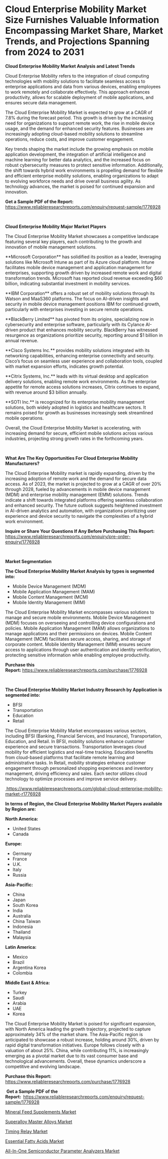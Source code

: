 <p><h1>Cloud Enterprise Mobility Market Size Furnishes Valuable Information Encompassing Market Share, Market Trends, and Projections Spanning from 2024 to 2031</h1></p><p><strong>Cloud Enterprise Mobility Market Analysis and Latest Trends</strong></p>
<p><p>Cloud Enterprise Mobility refers to the integration of cloud computing technologies with mobility solutions to facilitate seamless access to enterprise applications and data from various devices, enabling employees to work remotely and collaborate effectively. This approach enhances productivity, allows for scalable deployment of mobile applications, and ensures secure data management.</p><p>The Cloud Enterprise Mobility Market is expected to grow at a CAGR of 7.8% during the forecast period. This growth is driven by the increasing need for organizations to support remote work, the rise in mobile device usage, and the demand for enhanced security features. Businesses are increasingly adopting cloud-based mobility solutions to streamline operations, reduce costs, and improve customer engagement.</p><p>Key trends shaping the market include the growing emphasis on mobile application development, the integration of artificial intelligence and machine learning for better data analytics, and the increased focus on robust cybersecurity measures to protect sensitive information. Additionally, the shift towards hybrid work environments is propelling demand for flexible and efficient enterprise mobility solutions, enabling organizations to adapt to evolving workforce needs and drive overall business agility. As technology advances, the market is poised for continued expansion and innovation.</p></p>
<p><strong>Get a Sample PDF of the Report:&nbsp;</strong> <a href="https://www.reliableresearchreports.com/enquiry/request-sample/1776928?utm_campaign=16&utm_medium=2&utm_source=Github&utm_content=ia&utm_term=09102024&utm_id=cloud-enterprise-mobility">https://www.reliableresearchreports.com/enquiry/request-sample/1776928</a></p>
<p>&nbsp;</p>
<p><strong>Cloud Enterprise Mobility Major Market Players</strong></p>
<p><p>The Cloud Enterprise Mobility Market showcases a competitive landscape featuring several key players, each contributing to the growth and innovation of mobile management solutions. </p><p>**Microsoft Corporation** has solidified its position as a leader, leveraging solutions like Microsoft Intune as part of its Azure cloud platform. Intune facilitates mobile device management and application management for enterprises, supporting growth driven by increased remote work and digital transformation trends. Microsoft has reported cloud revenue exceeding $60 billion, indicating substantial investment in mobility services.</p><p>**IBM Corporation** offers a robust set of mobility solutions through its Watson and MaaS360 platforms. The focus on AI-driven insights and security in mobile device management positions IBM for continued growth, particularly with enterprises investing in secure remote operations.</p><p>**BlackBerry Limited** has pivoted from its origins, specializing now in cybersecurity and enterprise software, particularly with its Cylance AI-driven product that enhances mobility security. BlackBerry has witnessed resurgence as organizations prioritize security, reporting around $1 billion in annual revenue.</p><p>**Cisco Systems Inc.** provides mobility solutions integrated with its networking capabilities, enhancing enterprise connectivity and security. Cisco’s focus on seamless user experience and collaboration tools, coupled with market expansion efforts, indicates growth potential.</p><p>**Citrix Systems, Inc.** leads with its virtual desktop and application delivery solutions, enabling remote work environments. As the enterprise appetite for remote access solutions increases, Citrix continues to expand, with revenue around $3 billion annually.</p><p>**SOTI Inc.** is recognized for its enterprise mobility management solutions, both widely adopted in logistics and healthcare sectors. It remains poised for growth as businesses increasingly seek streamlined mobile operations.</p><p>Overall, the Cloud Enterprise Mobility Market is accelerating, with increasing demand for secure, efficient mobile solutions across various industries, projecting strong growth rates in the forthcoming years.</p></p>
<p>&nbsp;</p>
<p><strong>What Are The Key Opportunities For Cloud Enterprise Mobility Manufacturers?</strong></p>
<p><p>The Cloud Enterprise Mobility market is rapidly expanding, driven by the increasing adoption of remote work and the demand for secure data access. As of 2023, the market is projected to grow at a CAGR of over 20% through 2028, fueled by advancements in mobile device management (MDM) and enterprise mobility management (EMM) solutions. Trends indicate a shift towards integrated platforms offering seamless collaboration and enhanced security. The future outlook suggests heightened investment in AI-driven analytics and automation, with organizations prioritizing user experience and device security to navigate the complexities of a hybrid work environment.</p></p>
<p><strong>Inquire or Share Your Questions If Any Before Purchasing This Report:</strong> <a href="https://www.reliableresearchreports.com/enquiry/pre-order-enquiry/1776928?utm_campaign=16&utm_medium=2&utm_source=Github&utm_content=ia&utm_term=09102024&utm_id=cloud-enterprise-mobility">https://www.reliableresearchreports.com/enquiry/pre-order-enquiry/1776928</a></p>
<p>&nbsp;</p>
<p><strong>Market Segmentation</strong></p>
<p><strong>The Cloud Enterprise Mobility Market Analysis by types is segmented into:</strong></p>
<p><ul><li>Mobile Device Management (MDM)</li><li>Mobile Application Management (MAM)</li><li>Mobile Content Management (MCM)</li><li>Mobile Identity Management (MIM)</li></ul></p>
<p><p>The Cloud Enterprise Mobility Market encompasses various solutions to manage and secure mobile environments. Mobile Device Management (MDM) focuses on overseeing and controlling device configurations and policies. Mobile Application Management (MAM) allows organizations to manage applications and their permissions on devices. Mobile Content Management (MCM) facilitates secure access, sharing, and storage of corporate content. Mobile Identity Management (MIM) ensures secure access to applications through user authentication and identity verification, protecting sensitive information while enabling employee productivity.</p></p>
<p><strong>Purchase this Report:&nbsp;</strong><a href="https://www.reliableresearchreports.com/purchase/1776928?utm_campaign=16&utm_medium=2&utm_source=Github&utm_content=ia&utm_term=09102024&utm_id=cloud-enterprise-mobility">https://www.reliableresearchreports.com/purchase/1776928</a></p>
<p>&nbsp;</p>
<p><strong>The Cloud Enterprise Mobility Market Industry Research by Application is segmented into:</strong></p>
<p><ul><li>BFSI</li><li>Transportation</li><li>Education</li><li>Retail</li></ul></p>
<p><p>The Cloud Enterprise Mobility Market encompasses various sectors, including BFSI (Banking, Financial Services, and Insurance), Transportation, Education, and Retail. In BFSI, mobility solutions enhance customer experience and secure transactions. Transportation leverages cloud mobility for efficient logistics and real-time tracking. Education benefits from cloud-based platforms that facilitate remote learning and administrative tasks. In Retail, mobility strategies enhance customer engagement through personalized shopping experiences and inventory management, driving efficiency and sales. Each sector utilizes cloud technology to optimize processes and improve service delivery.</p></p>
<p><a href="https://www.reliableresearchreports.com/global-cloud-enterprise-mobility-market-r1776928?utm_campaign=16&utm_medium=2&utm_source=Github&utm_content=ia&utm_term=09102024&utm_id=cloud-enterprise-mobility">&nbsp;https://www.reliableresearchreports.com/global-cloud-enterprise-mobility-market-r1776928</a></p>
<p><strong>In terms of Region, the Cloud Enterprise Mobility Market Players available by Region are:</strong></p>
<p>
    <p> <strong> North America: </strong>
        <ul>
            <li>United States</li>
            <li>Canada</li>
        </ul>
        </p> 
    <p> <strong> Europe: </strong>
        <ul>
            <li>Germany</li>
            <li>France</li>
            <li>U.K.</li>
            <li>Italy</li>
            <li>Russia</li>
        </ul>
        </p> 
    <p> <strong> Asia-Pacific: </strong>
        <ul>
            <li>China</li>
            <li>Japan</li>
            <li>South Korea</li>
            <li>India</li>
            <li>Australia</li>
            <li>China Taiwan</li>
            <li>Indonesia</li>
            <li>Thailand</li>
            <li>Malaysia</li>
        </ul>
        </p> 
    <p> <strong> Latin America: </strong>
        <ul>
            <li>Mexico</li>
            <li>Brazil</li>
            <li>Argentina Korea</li>
            <li>Colombia</li>
        </ul>
        </p> 
    <p> <strong> Middle East & Africa: </strong>
        <ul>
            <li>Turkey</li>
            <li>Saudi</li>
            <li>Arabia</li>
            <li>UAE</li>
            <li>Korea</li>
        </ul>
    </p>
    </p>
<p><p>The Cloud Enterprise Mobility Market is poised for significant expansion, with North America leading the growth trajectory, projected to capture approximately 34% of the market share. The Asia-Pacific region is anticipated to showcase a robust increase, holding around 30%, driven by rapid digital transformation initiatives. Europe follows closely with a valuation of about 25%. China, while contributing 11%, is increasingly emerging as a pivotal market due to its vast consumer base and technological advancements. Overall, these dynamics underscore a competitive and evolving landscape.</p></p>
<p><strong>Purchase this Report: </strong><a href="https://www.reliableresearchreports.com/purchase/1776928?utm_campaign=16&utm_medium=2&utm_source=Github&utm_content=ia&utm_term=09102024&utm_id=cloud-enterprise-mobility">https://www.reliableresearchreports.com/purchase/1776928</a></p>
<p>&nbsp;<strong>Get a Sample PDF of the Report:&nbsp;&nbsp;</strong><a href="https://www.reliableresearchreports.com/enquiry/request-sample/1776928?utm_campaign=16&utm_medium=2&utm_source=Github&utm_content=ia&utm_term=09102024&utm_id=cloud-enterprise-mobility">https://www.reliableresearchreports.com/enquiry/request-sample/1776928</a></p>
<p><strong></strong></p>
<p><p><a href="https://www.linkedin.com/pulse/global-mineral-feed-supplements-market-analysis-trends-forecasts-y6xif?utm_campaign=16&utm_medium=2&utm_source=Github&utm_content=ia&utm_term=09102024&utm_id=cloud-enterprise-mobility">Mineral Feed Supplements Market</a></p><p><a href="https://github.com/fr33uziola/Market-Research-Report-List-1/blob/main/superalloy-master-alloys-market.md?utm_campaign=16&utm_medium=2&utm_source=Github&utm_content=ia&utm_term=09102024&utm_id=cloud-enterprise-mobility">Superalloy Master Alloys Market</a></p><p><a href="https://www.linkedin.com/pulse/future-ready-strategic-insights-global-timing-relay-market-2024-9b9hf?utm_campaign=16&utm_medium=2&utm_source=Github&utm_content=ia&utm_term=09102024&utm_id=cloud-enterprise-mobility">Timing Relay Market</a></p><p><a href="https://issuu.com/reportprime-2/docs/essential-fatty-acids-market-size-2_34c758a6efcc78?utm_campaign=16&utm_medium=2&utm_source=Github&utm_content=ia&utm_term=09102024&utm_id=cloud-enterprise-mobility">Essential Fatty Acids Market</a></p><p><a href="https://github.com/MariaWashington76/Market-Research-Report-List-1/blob/main/all-in-one-semiconductor-parameter-analyzers-market.md?utm_campaign=16&utm_medium=2&utm_source=Github&utm_content=ia&utm_term=09102024&utm_id=cloud-enterprise-mobility">All-In-One Semiconductor Parameter Analyzers Market</a></p></p>